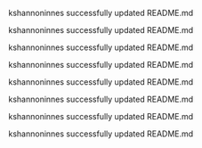 kshannoninnes successfully updated README.md

kshannoninnes successfully updated README.md

kshannoninnes successfully updated README.md

kshannoninnes successfully updated README.md

kshannoninnes successfully updated README.md

kshannoninnes successfully updated README.md

kshannoninnes successfully updated README.md

kshannoninnes successfully updated README.md

